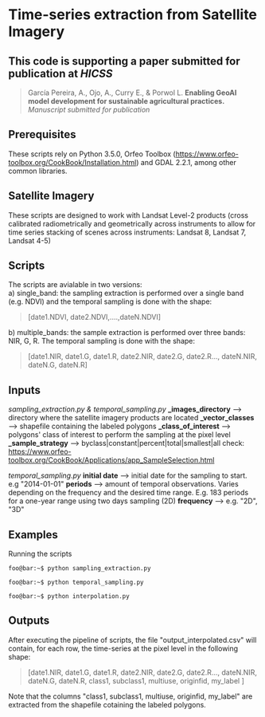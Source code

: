 # Time-series extraction from Satellite Imagery
## This code is supporting a paper submitted for publication at *HICSS*

> García Pereira, A., Ojo, A., Curry E., & Porwol L. **Enabling GeoAI model development for sustainable agricultural practices.** *Manuscript submitted for publication*

## Prerequisites
These scripts rely on Python 3.5.0, Orfeo Toolbox (https://www.orfeo-toolbox.org/CookBook/Installation.html) and GDAL 2.2.1, among other common libraries. 

## Satellite Imagery

These scripts are designed to work with Landsat Level-2 products (cross calibrated radiometrically and geometrically across instruments to allow for time series stacking of scenes across instruments: Landsat 8, Landsat 7, Landsat 4-5)

## Scripts 

The scripts are avialable in two versions:  
a) single_band: the sampling extraction is performed over a single band (e.g. NDVI) and the temporal sampling is done with the shape: 
> [date1.NDVI, date2.NDVI,....,dateN.NDVI]

b) multiple_bands: the sample extraction is performed over three bands: NIR, G, R. The temporal sampling is done with the shape:
> [date1.NIR, date1.G, date1.R, date2.NIR, date2.G, date2.R..., dateN.NIR, dateN.G, dateN.R]


## Inputs

*sampling_extraction.py & temporal_sampling.py*
**_images_directory** --> directory where the satellite imagery products are located
**_vector_classes** --> shapefile containing the labeled polygons
**_class_of_interest** --> polygons' class of interest to perform the sampling at the pixel level
**_sample_strategy** --> byclass|constant|percent|total|smallest|all check: https://www.orfeo-toolbox.org/CookBook/Applications/app_SampleSelection.html

*temporal_sampling.py*
**initial date** --> initial date for the sampling to start. e.g "2014-01-01" 
**periods** --> amount of temporal observations. Varies depending on the frequency and the desired time range. E.g. 183 periods for a one-year range using two days sampling (2D)
**frequency** --> e.g. "2D", "3D"


## Examples

Running the scripts

```console
foo@bar:~$ python sampling_extraction.py
```
```console
foo@bar:~$ python temporal_sampling.py
```
```console
foo@bar:~$ python interpolation.py
```

## Outputs

After executing the pipeline of scripts, the file "output_interpolated.csv" will contain, for each row, the time-series at the pixel level in the following shape:
> [date1.NIR, date1.G, date1.R, date2.NIR, date2.G, date2.R..., dateN.NIR, dateN.G, dateN.R, class1, subclass1, multiuse, originfid, my_label ]

Note that the columns "class1, subclass1, multiuse, originfid, my_label" are extracted from the shapefile cotaining the labeled polygons. 
















